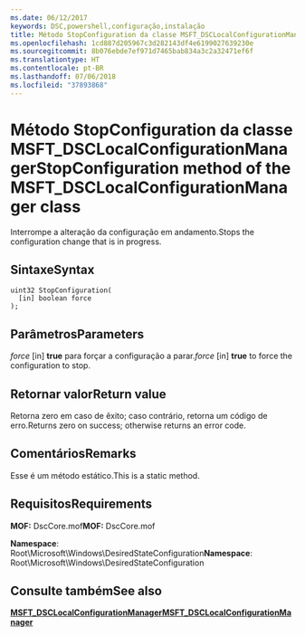 ```yaml
---
ms.date: 06/12/2017
keywords: DSC,powershell,configuração,instalação
title: Método StopConfiguration da classe MSFT_DSCLocalConfigurationManager
ms.openlocfilehash: 1cd887d205967c3d282143df4e6199027639230e
ms.sourcegitcommit: 8b076ebde7ef971d7465bab834a3c2a32471ef6f
ms.translationtype: HT
ms.contentlocale: pt-BR
ms.lasthandoff: 07/06/2018
ms.locfileid: "37893868"
---
```

# <a name="stopconfiguration-method-of-the-msftdsclocalconfigurationmanager-class"></a><span data-ttu-id="21751-103">Método StopConfiguration da classe MSFT_DSCLocalConfigurationManager</span><span class="sxs-lookup"><span data-stu-id="21751-103">StopConfiguration method of the MSFT_DSCLocalConfigurationManager class</span></span>

<span data-ttu-id="21751-104">Interrompe a alteração da configuração em andamento.</span><span class="sxs-lookup"><span data-stu-id="21751-104">Stops the configuration change that is in progress.</span></span>

## <a name="syntax"></a><span data-ttu-id="21751-105">Sintaxe</span><span class="sxs-lookup"><span data-stu-id="21751-105">Syntax</span></span>

```mof
uint32 StopConfiguration(
  [in] boolean force
);
```

## <a name="parameters"></a><span data-ttu-id="21751-106">Parâmetros</span><span class="sxs-lookup"><span data-stu-id="21751-106">Parameters</span></span>

<span data-ttu-id="21751-107">*force* \[in\] **true** para forçar a configuração a parar.</span><span class="sxs-lookup"><span data-stu-id="21751-107">*force* \[in\] **true** to force the configuration to stop.</span></span>

## <a name="return-value"></a><span data-ttu-id="21751-108">Retornar valor</span><span class="sxs-lookup"><span data-stu-id="21751-108">Return value</span></span>

<span data-ttu-id="21751-109">Retorna zero em caso de êxito; caso contrário, retorna um código de erro.</span><span class="sxs-lookup"><span data-stu-id="21751-109">Returns zero on success; otherwise returns an error code.</span></span>

## <a name="remarks"></a><span data-ttu-id="21751-110">Comentários</span><span class="sxs-lookup"><span data-stu-id="21751-110">Remarks</span></span>

<span data-ttu-id="21751-111">Esse é um método estático.</span><span class="sxs-lookup"><span data-stu-id="21751-111">This is a static method.</span></span>

## <a name="requirements"></a><span data-ttu-id="21751-112">Requisitos</span><span class="sxs-lookup"><span data-stu-id="21751-112">Requirements</span></span>

<span data-ttu-id="21751-113">**MOF:** DscCore.mof</span><span class="sxs-lookup"><span data-stu-id="21751-113">**MOF:** DscCore.mof</span></span>

<span data-ttu-id="21751-114">**Namespace**: Root\Microsoft\Windows\DesiredStateConfiguration</span><span class="sxs-lookup"><span data-stu-id="21751-114">**Namespace**: Root\Microsoft\Windows\DesiredStateConfiguration</span></span>

## <a name="see-also"></a><span data-ttu-id="21751-115">Consulte também</span><span class="sxs-lookup"><span data-stu-id="21751-115">See also</span></span>

[<span data-ttu-id="21751-116">**MSFT_DSCLocalConfigurationManager**</span><span class="sxs-lookup"><span data-stu-id="21751-116">**MSFT_DSCLocalConfigurationManager**</span></span>](msft-dsclocalconfigurationmanager.md)
